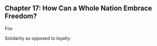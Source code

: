 ## Chapter 17: How Can a Whole Nation Embrace Freedom?

Foo

Solidarity as opposed to loyalty

<div style="break-after:page"></div>